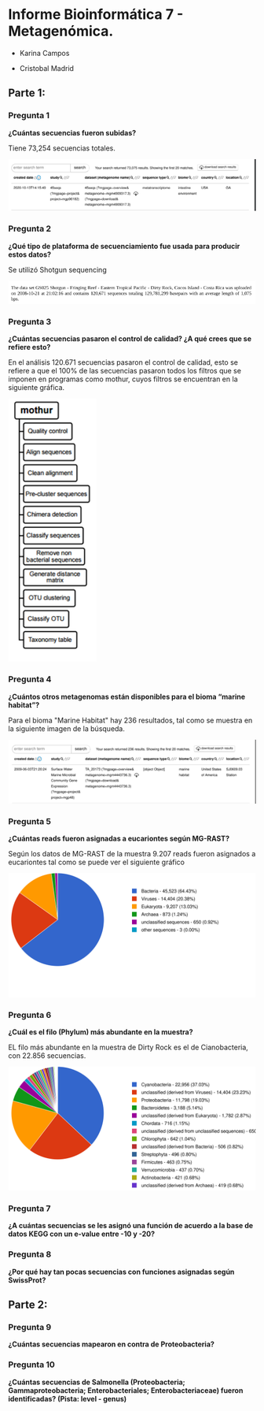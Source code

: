  Informe Bioinformática 7 - Metagenómica.
====

* Karina Campos

* Cristobal Madrid

Parte 1: 
----

### Pregunta 1

**¿Cuántas secuencias fueron subidas?**

Tiene 73,254 secuencias totales.

![SearchResults](https://raw.githubusercontent.com/CoderProgramerPro/bioinformatica/master/Informe%207/searchresults.png)

### Pregunta 2

**¿Qué tipo de plataforma de secuenciamiento fue usada para producir estos datos?**

Se utilizó Shotgun sequencing 

![Shotgun](https://raw.githubusercontent.com/CoderProgramerPro/bioinformatica/master/Informe%207/Shotgun.png)


### Pregunta 3

**¿Cuántas secuencias pasaron el control de calidad? ¿A qué crees que se refiere esto?**

En el análisis 120.671 secuencias pasaron el control de calidad, esto se refiere a que el 100% de las secuencias pasaron todos los filtros que se imponen en programas como mothur, cuyos filtros se encuentran en la siguiente gráfica.

![mothur](https://raw.githubusercontent.com/CoderProgramerPro/bioinformatica/master/Informe%207/mothur.png)

### Pregunta 4

**¿Cuántos otros metagenomas están disponibles para el bioma “marine habitat”?**

Para el bioma "Marine Habitat" hay 236 resultados, tal como se muestra en la siguiente imagen de la búsqueda.

![marinehabitat](https://raw.githubusercontent.com/CoderProgramerPro/bioinformatica/master/Informe%207/marinehabitat.png)


### Pregunta 5

**¿Cuántas reads fueron asignadas a eucariontes según MG-RAST?**

Según los datos de MG-RAST de la muestra 9.207 reads fueron asignados a eucariontes tal como se puede ver el siguiente gráfico

![Eucariontes](https://raw.githubusercontent.com/CoderProgramerPro/bioinformatica/master/Informe%207/mgm4441593.3_domain.svg)

### Pregunta 6

**¿Cuál es el filo (Phylum) más abundante en la muestra?**

EL filo más abundante en la muestra de Dirty Rock es el de Cianobacteria, con 22.856 secuencias.

![Filos](https://raw.githubusercontent.com/CoderProgramerPro/bioinformatica/master/Informe%207/mgm4441593.3_phylum.svg)

### Pregunta 7

**¿A cuántas secuencias se les asignó una función de acuerdo a la base de datos KEGG con un e-value entre -10 y -20?**



### Pregunta 8

**¿Por qué hay tan pocas secuencias con funciones asignadas según SwissProt?**


Parte 2:
----

### Pregunta 9

**¿Cuántas secuencias mapearon en contra de Proteobacteria?**


### Pregunta 10

**¿Cuántas secuencias de Salmonella (Proteobacteria; Gammaproteobacteria; Enterobacteriales; Enterobacteriaceae) fueron identificadas? (Pista: level - genus)**
